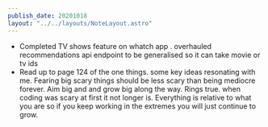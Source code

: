 ```yaml
---
publish_date: 20201018
layout: "../../layouts/NoteLayout.astro"
---
```

- Completed TV shows feature on whatch app . overhauled recommendations api endpoint to be generalised so it can take movie or tv ids
- Read up to page 124 of the one things. some key ideas resonating with me. Fearing big scary things should be less scary than being mediocre forever. Aim big and and grow big along the way. Rings true. when coding was scary at first it not longer is. Everything is relative to what you are so if you keep working in the extremes you will just continue to grow.
